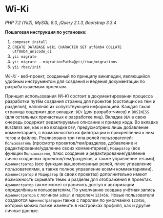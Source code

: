 # Wi-Ki

*PHP 7.2 (Yii2), MySQL 8.0, jQuery 2.1.3, Bootstrap 3.3.4*

**Пошаговая инструкция по установке:**

1. `composer install`
2. `CREATE DATABASE wiki CHARACTER SET utf8mb4 COLLATE utf8mb4_unicode_ci`
3. `yii migrate`
4. `yii migrate --migrationPath=@yii/rbac/migrations`
5. `yii rbac/init`

*Wi-Ki* - веб-проект, созданный по принципу википедии, являющийся удобным 
инструментом для создания и ведения документации по разрабатываемым 
проектам.

Принцип использования *Wi-Ki* состоит в документировании процесса 
разработки путём создания страниц для проектов (состоящих из тем и 
разделов), наполняя их сопутствующей информацией. Каждая такая страница 
содержит две вкладки: `DEV` (для разработчиков) и `BUSINESS` (для 
остальных причастных к разработке лиц). Вкладка `DEV` в свою очередь 
содержит редактируемые описание и пример кода. Во вкладке `BUSINESS` же, 
как и во вкладке `DEV`, предусмотрено лишь добавление комментариев, с 
возможностью их фильтрации и прикрепления к ним тегов и файлов. 
Реализовано три типа ролей пользователей: `Пользователь` (просмотр 
проектов/тем/разделов, добавление и радактирование/удаление своих 
комментариев), `Модератор` (все функции `Пользователя`, плюс создание и 
редактирование/удаление лично созданных проектов/тем/разделов, а также 
управление тегами), `Администратор` (все функции вышеописанных ролей, плюс 
управление пользователями, а также полное управление всеми комментариями). 
`Администратор` и `Модератор` (в своих проектах) дополнительно имеют 
возможность скрывать темы и разделы для отображения в проектах. 
`Администратор` также может ограничить доступ к авторизации определённым 
пользователям. По умолчанию создана учётная запись `Администратора` с 
логином `admin` и паролем `123456`. Новые пользователи создаются 
`Администратором` также с паролем по умолчанию `123456`, который можно 
позже изменить в настройках профиля, как и другие личные данные.